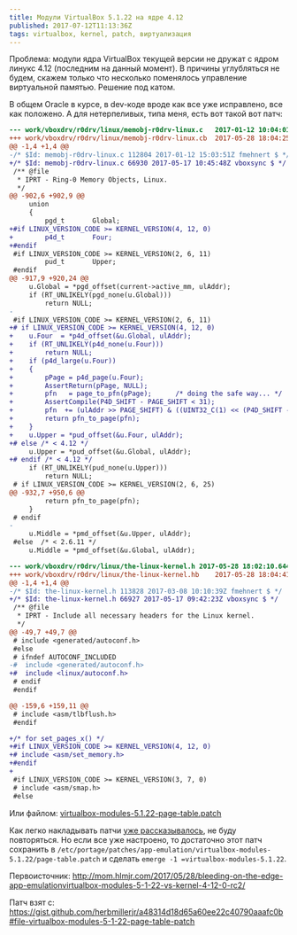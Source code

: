 ```yaml
---
title: Модули VirtualBox 5.1.22 на ядре 4.12
published: 2017-07-12T11:13:36Z
tags: virtualbox, kernel, patch, виртуализация
---
```


Проблема: модули ядра VirtualBox текущей версии не дружат с ядром линукс 4.12 (последним на данный момент). В причины углубляться не будем, скажем только что несколько поменялось управление виртуальной памятью. Решение под катом.

<!--more-->

В общем Oracle в курсе, в dev-коде вроде как все уже исправлено, все как положено. А для нетерпеливых, типа меня, есть вот такой вот патч:

```diff
--- work/vboxdrv/r0drv/linux/memobj-r0drv-linux.c	2017-01-12 10:04:01.000000000 -0500
+++ work/vboxdrv/r0drv/linux/memobj-r0drv-linux.cb	2017-05-28 18:04:25.607775983 -0400
@@ -1,4 +1,4 @@
-/* $Id: memobj-r0drv-linux.c 112804 2017-01-12 15:03:51Z fmehnert $ */
+/* $Id: memobj-r0drv-linux.c 66930 2017-05-17 10:45:48Z vboxsync $ */
 /** @file
  * IPRT - Ring-0 Memory Objects, Linux.
  */
@@ -902,6 +902,9 @@
     union
     {
         pgd_t       Global;
+#if LINUX_VERSION_CODE >= KERNEL_VERSION(4, 12, 0)
+        p4d_t       Four;
+#endif
 #if LINUX_VERSION_CODE >= KERNEL_VERSION(2, 6, 11)
         pud_t       Upper;
 #endif
@@ -917,9 +920,24 @@
     u.Global = *pgd_offset(current->active_mm, ulAddr);
     if (RT_UNLIKELY(pgd_none(u.Global)))
         return NULL;
-
 #if LINUX_VERSION_CODE >= KERNEL_VERSION(2, 6, 11)
+# if LINUX_VERSION_CODE >= KERNEL_VERSION(4, 12, 0)
+    u.Four  = *p4d_offset(&u.Global, ulAddr);
+    if (RT_UNLIKELY(p4d_none(u.Four)))
+        return NULL;
+    if (p4d_large(u.Four))
+    {
+        pPage = p4d_page(u.Four);
+        AssertReturn(pPage, NULL);
+        pfn   = page_to_pfn(pPage);      /* doing the safe way... */
+        AssertCompile(P4D_SHIFT - PAGE_SHIFT < 31);
+        pfn  += (ulAddr >> PAGE_SHIFT) & ((UINT32_C(1) << (P4D_SHIFT - PAGE_SHIFT)) - 1);
+        return pfn_to_page(pfn);
+    }
+    u.Upper = *pud_offset(&u.Four, ulAddr);
+# else /* < 4.12 */
     u.Upper = *pud_offset(&u.Global, ulAddr);
+# endif /* < 4.12 */
     if (RT_UNLIKELY(pud_none(u.Upper)))
         return NULL;
 # if LINUX_VERSION_CODE >= KERNEL_VERSION(2, 6, 25)
@@ -932,7 +950,6 @@
         return pfn_to_page(pfn);
     }
 # endif
-
     u.Middle = *pmd_offset(&u.Upper, ulAddr);
 #else  /* < 2.6.11 */
     u.Middle = *pmd_offset(&u.Global, ulAddr);

--- work/vboxdrv/r0drv/linux/the-linux-kernel.h	2017-05-28 18:02:10.644768590 -0400
+++ work/vboxdrv/r0drv/linux/the-linux-kernel.hb	2017-05-28 18:04:41.367776846 -0400
@@ -1,4 +1,4 @@
-/* $Id: the-linux-kernel.h 113828 2017-03-08 10:10:39Z fmehnert $ */
+/* $Id: the-linux-kernel.h 66927 2017-05-17 09:42:23Z vboxsync $ */
 /** @file
  * IPRT - Include all necessary headers for the Linux kernel.
  */
@@ -49,7 +49,7 @@
 # include <generated/autoconf.h>
 #else
 # ifndef AUTOCONF_INCLUDED
-#  include <generated/autoconf.h>
+#  include <linux/autoconf.h>
 # endif
 #endif

@@ -159,6 +159,11 @@
 # include <asm/tlbflush.h>
 #endif

+/* for set_pages_x() */
+#if LINUX_VERSION_CODE >= KERNEL_VERSION(4, 12, 0)
+# include <asm/set_memory.h>
+#endif
+
 #if LINUX_VERSION_CODE >= KERNEL_VERSION(3, 7, 0)
 # include <asm/smap.h>
 #else
```

Или файлом: [virtualbox-modules-5.1.22-page-table.patch](/files/virtualbox-modules-5.1.22-page-table.patch)

Как легко накладывать патчи [уже рассказывалось](./2014-09-08-наложение-патчей-без-редактирования-ebui.html), не буду повторяться. Но если все уже настроено, то достаточно этот патч сохранить в `/etc/portage/patches/app-emulation/virtualbox-modules-5.1.22/page-table.patch` и сделать `emerge -1 =virtualbox-modules-5.1.22`.

Первоисточник: <http://mom.hlmjr.com/2017/05/28/bleeding-on-the-edge-app-emulationvirtualbox-modules-5-1-22-vs-kernel-4-12-0-rc2/>

Патч взят с: <https://gist.github.com/herbmillerjr/a48314d18d65a60ee22c40790aaafc0b#file-virtualbox-modules-5-1-22-page-table-patch>
